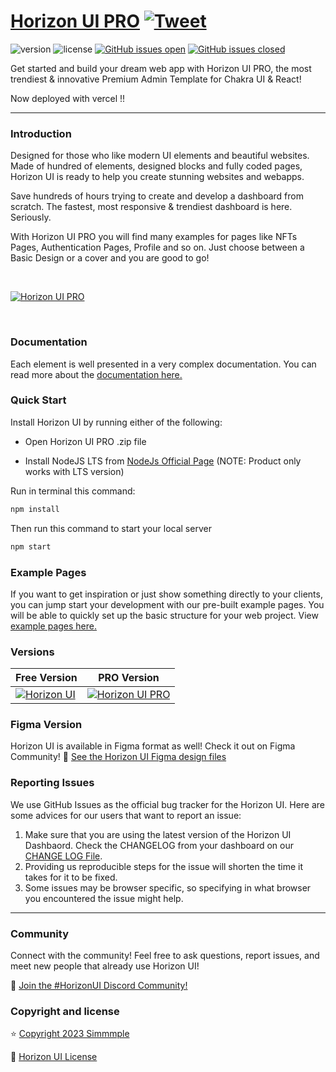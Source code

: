 # [Horizon UI PRO](https://horizon-ui.com/chakra-pro) [![Tweet](https://img.shields.io/twitter/url/http/shields.io.svg?style=social&logo=twitter)](https://twitter.com/intent/tweet?url=https://horizon-ui.com/pro&text=Check%20Horizon%20UI%20PRO,%20the%20trendiest%20Premium%20admin%20template%20for%20Chakra%20UI!)


![version](https://img.shields.io/badge/version-1.0.0-blue.svg)
![license](https://img.shields.io/badge/license-MIT-blue.svg)
[![GitHub issues open](https://img.shields.io/github/issues/horizon-ui/horizon-ui-chakra.svg?maxAge=2592000)](https://github.com/horizon-ui/horizon-ui-chakra/issues?q=is%3Aopen+is%3Aissue)
[![GitHub issues closed](https://img.shields.io/github/issues-closed-raw/horizon-ui/horizon-ui-chakra.svg?maxAge=2592000)](https://github.com/horizon-ui/horizon-ui-chakra/issues?q=is%3Aissue+is%3Aclosed)

Get started and build your dream web app with Horizon UI PRO, the most trendiest &
innovative Premium Admin Template for Chakra UI & React!

Now deployed with vercel !!

---

### Introduction

Designed for those who like modern UI elements and beautiful websites. Made of
hundred of elements, designed blocks and fully coded pages, Horizon UI is ready
to help you create stunning websites and webapps.

Save hundreds of hours trying to create and develop a dashboard from scratch.
The fastest, most responsive & trendiest dashboard is here. Seriously.

With Horizon UI PRO you will find many examples for pages like NFTs Pages,
Authentication Pages, Profile and so on. Just choose between a Basic Design or a
cover and you are good to go!

<p>&nbsp;</p>

[<img alt="Horizon UI PRO" src="https://i.ibb.co/R6jFKRM/introduction-image-1.png" /> ](https://github.com/horizon-ui/horizon-ui-chakra)

<p>&nbsp;</p>

### Documentation

Each element is well presented in a very complex documentation. You can read
more about the
<a href="https://horizon-ui.com/docs?ref=readme-horizon" target="_blank">documentation
here.</a>

### Quick Start

Install Horizon UI by running either of the following:

- Open Horizon UI PRO .zip file

- Install NodeJS LTS from
  [NodeJs Official Page](https://nodejs.org/en/?ref=horizon-documentation)
  (NOTE: Product only works with LTS version)

Run in terminal this command:

```bash
npm install
```

Then run this command to start your local server

```bash
npm start
```

### Example Pages

If you want to get inspiration or just show something directly to your clients,
you can jump start your development with our pre-built example pages. You will
be able to quickly set up the basic structure for your web project. View
<a href="https://live.horizon-ui.com/free?ref=readme-horizon" target="_blank">example
pages here.</a>

### Versions

| Free Version                                                                                                       | PRO Version                                                                                                               |
| ------------------------------------------------------------------------------------------------------------------ | ------------------------------------------------------------------------------------------------------------------------- |
| [![Horizon UI](https://i.ibb.co/fdyTwz1/introduction-image-2.png)](https://www.horizon-ui.com/?ref=readme-horizon) | [![Horizon UI PRO](https://i.ibb.co/R6jFKRM/introduction-image-1.png)](https://www.horizon-ui.com/pro?ref=readme-horizon) |

### Figma Version

Horizon UI is available in Figma format as well! Check it out on Figma
Community! 🎨
[See the Horizon UI Figma design files](https://horizon-ui.com/figma/)

### Reporting Issues

We use GitHub Issues as the official bug tracker for the Horizon UI. Here are
some advices for our users that want to report an issue:

1. Make sure that you are using the latest version of the Horizon UI Dashbaord.
   Check the CHANGELOG from your dashboard on our
   [CHANGE LOG File](https://github.com/horizon-ui/horizon-ui-chakra/blob/main/CHANGELOG.md?ref=readme-horizon).
2. Providing us reproducible steps for the issue will shorten the time it takes
   for it to be fixed.
3. Some issues may be browser specific, so specifying in what browser you
   encountered the issue might help.

---

### Community

Connect with the community! Feel free to ask questions, report issues, and meet
new people that already use Horizon UI!

💬 [Join the #HorizonUI Discord Community!](https://discord.gg/f6tEKFBd4m)

### Copyright and license

⭐️ [Copyright 2023 Simmmple ](https://www.simmmple.com/?ref=readme-horizon)

📄 [Horizon UI License](https://www.horizon-ui.com/license?ref=readme-horizon)
